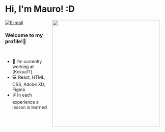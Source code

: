# Hi, I'm Mauro! :D

<img align="right" src="https://i.ibb.co/6bvrWTJ/computer-illustration.png" width="350"/>

<a href="https://www.linkedin.com/in/mauro-maio-594251163/">
<img align="center" alt="E-mail" src="https://img.shields.io/badge/-How%20to%20reach%20me-red"/>
</a>

<br/>

<h3 align="start">Welcome to my profile!👋</h3>
<br/>


- 🚀 I’m currently working at [KokuaIT]
- 💻 React, HTML, CSS, Adobe XD, Figma
- ✌ In each experience a lesson is learned
